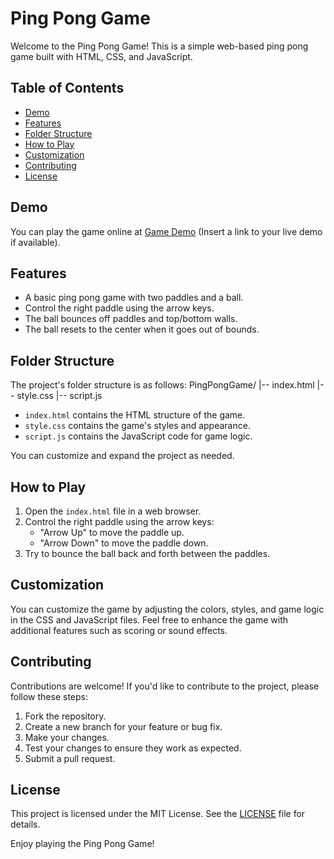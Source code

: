 # Ping Pong Game

Welcome to the Ping Pong Game! This is a simple web-based ping pong game built with HTML, CSS, and JavaScript.

## Table of Contents

- [Demo](#demo)
- [Features](#features)
- [Folder Structure](#folder-structure)
- [How to Play](#how-to-play)
- [Customization](#customization)
- [Contributing](#contributing)
- [License](#license)

## Demo

You can play the game online at [Game Demo](#) (Insert a link to your live demo if available).

## Features

- A basic ping pong game with two paddles and a ball.
- Control the right paddle using the arrow keys.
- The ball bounces off paddles and top/bottom walls.
- The ball resets to the center when it goes out of bounds.

## Folder Structure

The project's folder structure is as follows:
PingPongGame/
|-- index.html
|-- style.css
|-- script.js


- `index.html` contains the HTML structure of the game.
- `style.css` contains the game's styles and appearance.
- `script.js` contains the JavaScript code for game logic.

You can customize and expand the project as needed.

## How to Play

1. Open the `index.html` file in a web browser.
2. Control the right paddle using the arrow keys:
   - "Arrow Up" to move the paddle up.
   - "Arrow Down" to move the paddle down.
3. Try to bounce the ball back and forth between the paddles.

## Customization

You can customize the game by adjusting the colors, styles, and game logic in the CSS and JavaScript files. Feel free to enhance the game with additional features such as scoring or sound effects.

## Contributing

Contributions are welcome! If you'd like to contribute to the project, please follow these steps:

1. Fork the repository.
2. Create a new branch for your feature or bug fix.
3. Make your changes.
4. Test your changes to ensure they work as expected.
5. Submit a pull request.

## License

This project is licensed under the MIT License. See the [LICENSE](LICENSE) file for details.

Enjoy playing the Ping Pong Game!
